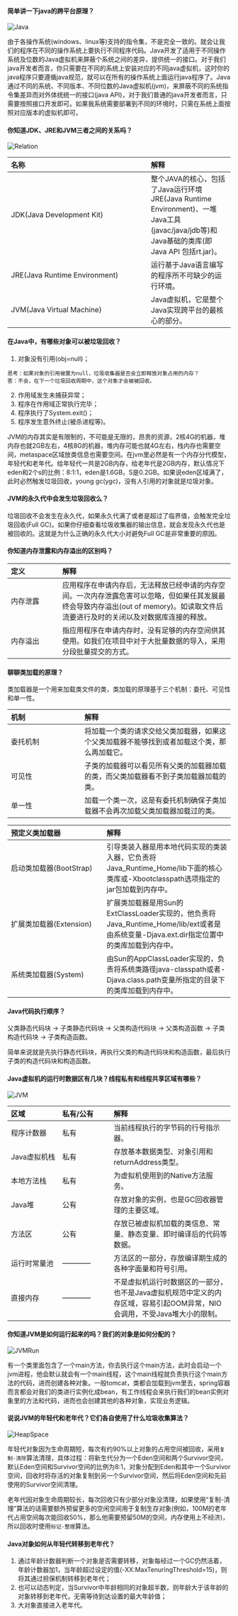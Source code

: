 #### 简单讲一下java的跨平台原理？
![Java](/images/JVM/PlateForm.jpg)


由于各操作系统(windows、linux等)支持的指令集，不是完全一致的。就会让我们的程序在不同的操作系统上要执行不同程序代码。Java开发了适用于不同操作系统及位数的Java虚拟机来屏蔽个系统之间的差异，提供统一的接口。对于我们java开发者而言，你只需要在不同的系统上安装对应的不同java虚拟机，这时你的java程序只要遵循java规范，就可以在所有的操作系统上面运行java程序了。Java通过不同的系统、不同版本、不同位数的Java虚拟机(jvm)，来屏蔽不同的系统指令集差异而对外体统统一的接口(java API)，对于我们普通的java开发者而言，只需要按照接口开发即可。如果我系统需要部署到不同的环境时，只需在系统上面按照对应版本的虚拟机即可。


#### 你知道JDK、JRE和JVM三者之间的关系吗？
![Relation](/images/JVM/Relation.jpg)


| 名称 | 解释 | 
| :----- | :----- | 
| <div style="width: 300px">JDK(Java Development Kit)</div> | 整个JAVA的核心，包括了Java运行环境JRE(Java Runtime Environment)、一堆Java工具(javac/java/jdb等)和Java基础的类库(即Java API 包括rt.jar)。 | 
| <div style="width: 300px">JRE(Java Runtime Environment)</div> | 运行基于Java语言编写的程序所不可缺少的运行环境。 | 
| <div style="width: 300px">JVM(Java Virtual Machine)</div> | Java虚拟机，它是整个Java实现跨平台的最核心的部分。 | 


#### 在Java中，有哪些对象可以被垃圾回收？
1. 对象没有引用(obj=null)；
```
思考：如果对象的引用被置为null，垃圾收集器是否会立即释放对象占用的内存？
答：不会，在下一个垃圾回收周期中，这个对象才会被被回收。
```
2. 作用域发生未捕获异常；
3. 程序在作用域正常执行完毕；
4. 程序执行了System.exit()；
5. 程序发生意外终止(被杀进程等)。


JVM的内存其实是有限制的，不可能是无限的，昂贵的资源，2核4G的机器，堆内存也就2GB左右，4核8G的机器，堆内存可能也就4G左右，栈内存也需要空间，metaspace区域放类信息也需要空间。在jvm里必然是有一个内存分代模型，年轻代和老年代。给年轻代一共是2GB内存，给老年代是2GB内存，默认情况下eden和2个s的比例：8:1:1，eden是1.6GB，S是0.2GB。如果说eden区域满了，此时必然触发垃圾回收，young gc(ygc)，没有人引用的对象就是垃圾对象。


#### JVM的永久代中会发生垃圾回收么？
垃圾回收不会发生在永久代，如果永久代满了或者是超过了临界值，会触发完全垃圾回收(Full GC)。如果你仔细查看垃圾收集器的输出信息，就会发现永久代也是被回收的。这就是为什么正确的永久代大小对避免Full GC是非常重要的原因。


#### 你知道内存泄露和内存溢出的区别吗？
| 定义 | 解释 | 
| :----- | :----- | 
| <div style="width: 100px">内存泄露</div> | 应用程序在申请内存后，无法释放已经申请的内存空间。一次内存泄露危害可以忽略，但如果任其发展最终会导致内存溢出(out of memory)。如读取文件后流要进行及时的关闭以及对数据库连接的释放。 | 
| <div style="width: 100px">内存溢出</div> | 指应用程序在申请内存时，没有足够的内存空间供其使用。如我们在项目中对于大批量数据的导入，采用分段批量提交的方式。 | 


#### 聊聊类加载的原理？
类加载器是一个用来加载类文件的类，类加载的原理基于三个机制：委托、可见性和单一性。


| 机制 | 解释 | 
| :----- | :----- | 
| <div style="width: 150px">委托机制</div> | 将加载一个类的请求交给父类加载器，如果这个父类加载器不能够找到或者加载这个类，那么再加载它。 | 
| <div style="width: 150px">可见性</div> | 子类的加载器可以看见所有父类的加载器加载的类，而父类加载器看不到子类加载器加载的类。 | 
| <div style="width: 150px">单一性</div> | 加载一个类一次，这是有委托机制确保子类加载器不会再次加载父类加载器加载过的类。 | 


| 预定义类加载器 | 解释 | 
| :----- | :----- | 
| <div style="width: 200px">启动类加载器(BootStrap)</div> | 引导类装入器是用本地代码实现的类装入器，它负责将Java_Runtime_Home/lib下面的核心类库或-Xbootclasspath选项指定的jar包加载到内存中。 | 
| <div style="width: 200px">扩展类加载器(Extension)</div> | 扩展类加载器是用Sun的ExtClassLoader实现的，他负责将Java_Runtime_Home/lib/ext或者是由系统变量-Djava.ext.dir指定位置中的类库加载到内存中。 | 
| <div style="width: 200px">系统类加载器(System)</div> | 由Sun的AppClassLoader实现的，负责将系统类路径java-classpath或者-Djava.class.path变量所指定的目录下的类库加载到内存中。 | 


#### Java代码执行顺序？
父类静态代码块 -> 子类静态代码块 -> 父类构造代码块 -> 父类构造函数 -> 子类构造代码块 -> 子类构造函数。


简单来说就是先执行静态代码块，再执行父类的构造代码块和构造函数，最后执行子类的构造代码块和构造函数。


#### Java虚拟机的运行时数据区有几块？线程私有和线程共享区域有哪些？
![JVM](/images/JVM/JVM.jpeg)


| 区域 | 私有/公有 | 解释 | 
| :----- | :----- | :----- | 
| <div style="width: 100px">程序计数器</div> | <div style="width: 100px">私有</div> | 当前线程执行的字节码的行号指示器。 | 
| <div style="width: 100px">Java虚拟机栈</div> | <div style="width: 100px">私有</div> | 存放基本数据类型、对象引用和returnAddress类型。 | 
| <div style="width: 100px">本地方法栈</div> | <div style="width: 100px">私有</div> | 为虚拟机使用到的Native方法服务。 | 
| <div style="width: 100px">Java堆</div> | <div style="width: 100px">公有</div> | 存放对象的实例，也是GC回收器管理的主要区域。 | 
| <div style="width: 100px">方法区</div> | <div style="width: 100px">公有</div> | 存放已被虚拟机加载的类信息、常量、静态变量、即时编译后的代码等数据。 | 
| <div style="width: 100px">运行时常量池</div> | <div style="width: 100px">————</div> | 方法区的一部分，存放编译期生成的各种字面量和符号引用。 | 
| <div style="width: 100px">直接内存</div> | <div style="width: 100px">————</div> | 不是虚拟机运行时数据区的一部分，也不是Java虚拟机规范中定义的内存区域，容易引起OOM异常，NIO会调用，不受Java堆大小的限制。 | 


#### 你知道JVM是如何运行起来的吗？我们的对象是如何分配的？
![JVMRun](/images/JVM/JVMRun.png)


有一个类里面包含了一个main方法，你去执行这个main方法，此时会启动一个jvm进程，他会默认就会有一个main线程，这个main线程就负责执行这个main方法的代码，进而创建各种对象。一般tomcat，类都会加载到jvm里去，spring容器而言都会对我们的类进行实例化成bean，有工作线程会来执行我们的bean实例对象里的方法和代码，进而也会创建其他的各种对象，实现业务逻辑。


#### 说说JVM的年轻代和老年代？它们各自使用了什么垃圾收集算法？
![HeapSpace](/images/JVM/HeapSpace.jpg)


年轻代对象因为生命周期短，每次有约90%以上对象的占用空间被回收，采用`复制-清除`算法清理，具体过程：将新生代分为一个Eden空间和两个Survivor空间，默认Eden空间和Survivor空间的比例为8:1，对象分配到Eden和其中一个Survivor空间，回收时将存活的对象复制到另一个Survivor空间，然后将Eden空间和先前使用的Survivor空间清理。


老年代因对象生命周期较长，每次回收只有少部分对象没清理，如果使用“复制-清理”算法的话需要额外预留更多的空闲空间用于复制生存对象(例如，100M的老年代占用空间每次能回收50%，那么他需要预留50M的空间，内存使用上不经济)，所以回收时使用`标记-整理`算法。


#### Java对象如何从年轻代转移到老年代？
1. 通过年龄计数器判断一个对象是否需要转移，对象每经过一个GC仍然活着，年龄计数器加1，当年龄超过设定的值(-XX:MaxTenuringThreshold=15)，则将其通过担保机制转移到老年代；
2. 也可以动态判定，当Survivor中年龄相同的对象超半数，则年龄大于该年龄的对象转移到老年代，无需等待到达设置的最大年龄值；
3. 大对象直接进入老年代。